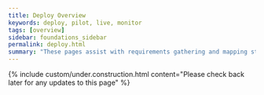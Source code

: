 ```yaml
---
title: Deploy Overview
keywords: deploy, pilot, live, monitor
tags: [overview]
sidebar: foundations_sidebar
permalink: deploy.html
summary: "These pages assist with requirements gathering and mapping stages of a FHIR XXXXXXXXXXXXXX3 Messaging Solution development process."
---
```

{% include custom/under.construction.html content="Please check back later for any updates to this page" %}